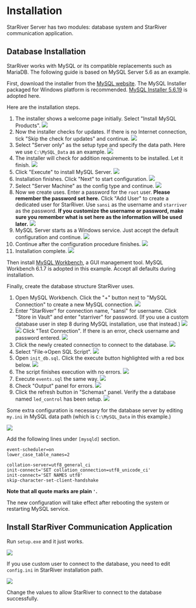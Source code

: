 # Installation

StarRiver Server has two modules: database system and StarRiver communication application.

## Database Installation

StarRiver works with MySQL or its compatible replacements such as MariaDB. The following guide is based on MySQL Server 5.6 as an example.

First, download the installer from the [MySQL website](http://dev.mysql.com/downloads/mysql/). The MySQL Installer packaged for Windows platform is recommended. [MySQL Installer 5.6.19](http://dev.mysql.com/downloads/windows/installer/5.6.html) is adopted here.

Here are the installation steps.

1. The installer shows a welcome page initially. Select "Install MySQL Products".
   ![](img/mysql_1.png)
2. Now the installer checks for updates. If there is no Internet connection, tick "Skip the check for updates" and continue.
   ![](img/mysql_2.png)
3. Select "Server only" as the setup type and specify the data path. Here we use `C:\MySQL_Data` as an example.
   ![](img/mysql_3.png)
4. The installer will check for addition requirements to be installed. Let it finish.
   ![](img/mysql_4.png)
5. Click "Execute" to install MySQL Server.
   ![](img/mysql_5.png)
6. Installation finishes. Click "Next" to start configuration.
   ![](img/mysql_6.png)
7. Select "Server Machine" as the config type and continue.
   ![](img/mysql_7.png)
8. Now we create uses. Enter a password for the `root` user. **Please remember the password set here.** Click "Add User" to create a dedicated user for StarRiver. Use `sansi` as the username and `starriver` as the password. **If you customize the username or password, make sure you remember what is set here as the information will be used later.**
   ![](img/mysql_8.png)
9. MySQL Server starts as a Windows service. Just accept the default configuration and continue.
   ![](img/mysql_9.png)
10. Continue after the configuration procedure finishes.
   ![](img/mysql_10.png)
11. Installation complete.
   ![](img/mysql_11.png)

Then install [MySQL Workbench](http://dev.mysql.com/downloads/workbench/), a GUI management tool. MySQL Workbench 6.1.7 is adopted in this example. Accept all defaults during installation.

Finally, create the database structure StarRiver uses.

1. Open MySQL Workbench. Click the "+" button next to "MySQL Connection" to create a new MySQL connection.
   ![](img/db_init_1.png)
2. Enter "StarRiver" for connection name, "sansi" for username. Click "Store in Vault" and enter "starriver" for password. (If you use a custom database user in step 8 during MySQL installation, use that instead.)
   ![](img/db_init_2.png)
   ![](img/db_init_3.png)
   Click "Test Connection". If there is an error, check username and password entered.
   ![](img/db_init_4.png)
3. Click the newly created connection to connect to the database.
   ![](img/db_init_5.png)
4. Select "File->Open SQL Script".
   ![](img/db_init_6.png)
5. Open `init_db.sql`. Click the execute button highlighted with a red box below.
   ![](img/db_init_7.png)
6. The script finishes execution with no errors.
   ![](img/db_init_8.png)
7. Execute `events.sql` the same way.
   ![](img/db_init_9.png)
8. Check "Output" panel for errors.
   ![](img/db_init_10.png)
9. Click the refresh button in "Schemas" panel. Verify the a database named `led_control` has been setup.
   ![](img/db_init_12.png)

Some extra configuration is necessary for the database server by editing `my.ini` in MySQL data path (which is `C:\MySQL_Data` in this example.)

![](img/my_ini.png)

Add the following lines under `[mysqld]` section.

```
event-scheduler=on
lower_case_table_names=2

collation-server=utf8_general_ci
init-connect='SET collation_connection=utf8_unicode_ci'
init-connect='SET NAMES utf8'
skip-character-set-client-handshake
```

**Note that all quote marks are plain `'`.**

The new configuration will take effect after rebooting the system or restarting MySQL service.


## Install StarRiver Communication Application

Run `setup.exe` and it just works.

![](img/setup.png)

If you use custom user to connect to the database, you need to edit `config.ini` in StarRiver installation path.

![](img/config.png)

Change the values to allow StarRiver to connect to the database successfully.
